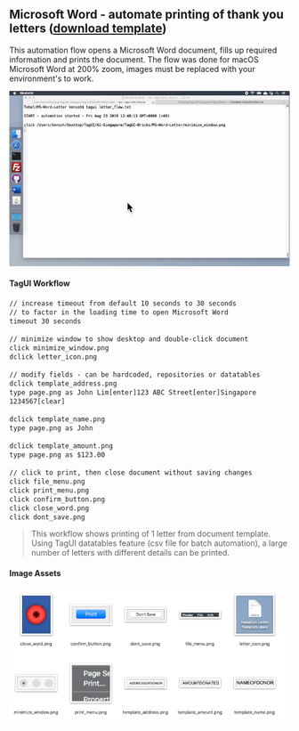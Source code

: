 ## Microsoft Word - automate printing of thank you letters ([download template](https://github.com/aimakerspace/TagUI-Bricks/releases/download/v1.0.0/MS-Word-Letter.zip))

This automation flow opens a Microsoft Word document, fills up required information and prints the document. The flow was done for macOS Microsoft Word at 200% zoom, images must be replaced with your environment's to work.

![letter_flow.gif](https://raw.githubusercontent.com/aimakerspace/TagUI-Bricks/master/MS-Word-Letter/letter_flow.gif)

#### TagUI Workflow

```
// increase timeout from default 10 seconds to 30 seconds
// to factor in the loading time to open Microsoft Word
timeout 30 seconds

// minimize window to show desktop and double-click document
click minimize_window.png
dclick letter_icon.png

// modify fields - can be hardcoded, repositories or datatables
dclick template_address.png
type page.png as John Lim[enter]123 ABC Street[enter]Singapore 1234567[clear]

dclick template_name.png
type page.png as John

dclick template_amount.png
type page.png as $123.00

// click to print, then close document without saving changes
click file_menu.png
click print_menu.png
click confirm_button.png
click close_word.png
click dont_save.png
```

>This workflow shows printing of 1 letter from document template. Using TagUI datatables feature (csv file for batch automation), a large number of letters with different details can be printed.

#### Image Assets

![letter_flow.gif](https://raw.githubusercontent.com/aimakerspace/TagUI-Bricks/master/MS-Word-Letter/letter_flow.png)

